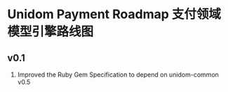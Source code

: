 # Unidom Payment Roadmap 支付领域模型引擎路线图

## v0.1
1. Improved the Ruby Gem Specification to depend on unidom-common v0.5
